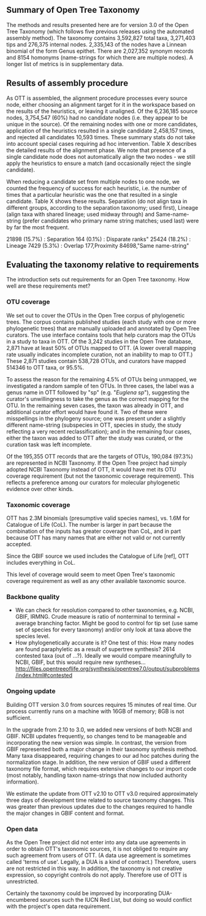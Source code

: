 ## Summary of Open Tree Taxonomy

The methods and results presented here are for version 3.0 of the Open Tree Taxonomy (which follows five previous releases using the automated assembly method). The taxonomy contains 3,592,827 total taxa, 3,271,403 tips and 276,375 internal nodes. 2,335,143 of the nodes have a Linnean binomial of the form Genus epithet. There are 2,027,352 synonym records and 8154 homonyms (name-strings for which there are multiple nodes). A longer list of metrics is in supplementary data.

## Results of assembly procedure

As OTT is assembled, the alignment procedure processes every source node, either choosing an alignment target for it in the workspace based on the results of the heuristics, or leaving it unaligned. Of the 6,236,185 source nodes, 3,754,547 (60%) had no candidate nodes (i.e. they appear to be unique in the source). Of the remaining nodes with one or more candidates, application of the heuristics resulted in a single candidate 2,458,157 times, and rejected all candidates 10,593 times. These summary stats do not take into account special cases requiring ad hoc intervention. Table X describes the detailed results of the alignment phase. We note that presence of a single candidate node does not automatically align the two nodes - we still apply the heuristics to ensure a match (and occasionally reject the single candidate).  

When reducing a candidate set from multiple nodes to one node, we counted the frequency of success for each heuristic, i.e. the number of times that a particular heuristic was the one that resulted in a single candidate. Table X shows these results. Separation (do not align taxa in different groups, according to the separation taxonomy; used first), Lineage (align taxa with shared lineage; used midway through) and Same-name-string (prefer candidates who primary name string matches; used last) were by far the most frequent. 

21898 (15.7%) : Separation
164 (0.1%) : Disparate ranks"
25424 (18.2%) : Lineage
7429 (5.3%) : Overlap
177,Proximity
84698,"Same name-string"

## Evaluating the taxonomy relative to requirements

The introduction sets out requirements for an Open Tree taxonomy.
How well are these requirements met?

### OTU coverage

We set out to cover the OTUs in the Open Tree corpus of phylogenetic trees. The
corpus contains published studies (each study with one or more phylogenetic
trees) that are manually uploaded and annotated by Open Tree curators. The use
interface contains tools that help curators map the OTUs in a study to taxa in
OTT. Of the 3,242 studies in the Open Tree database, 2,871 have at least 50% of
OTUs mapped to OTT.  (A lower overall mapping rate usually indicates incomplete
curation, not an inability to map to OTT.)  These 2,871 studies contain 538,728
OTUs, and curators have mapped 514346 to OTT taxa, or 95.5%.

To assess the reason for the remaining 4.5% of OTUs being unmapped, we
investigated a random sample of ten OTUs.  In three cases, the label
was a genus name in OTT followed by "sp" (e.g. "_Euglena sp_"),
suggesting the curator's unwillingness to take the genus as the correct mapping for the OTU.
In the remaining seven cases, the taxon was
already in OTT, and additional curator effort would have found it.
Two of these were misspellings in the phylogeny source; one was
present under a slightly different name-string (subspecies in OTT,
species in study, the study reflecting a very recent
reclassification); and in the remaining four cases, either the taxon
was added to OTT after the study was curated, or the curation task was
left incomplete.

Of the 195,355 OTT records that are the targets of OTUs, 190,084
(97.3%) are represented in NCBI Taxonomy.  If the Open Tree project
had simply adopted NCBI Taxonomy instead of OTT, it would have met its
OTU coverage requirement (but not the taxonomic coverage requirement).
This reflects a preference among our curators for molecular
phylogenetic evidence over other kinds.

<!--
[JAR: measure of how many mapped OTUs come from NCBI, i.e. how close NCBI
gets us to the mapping requirement: `../../bin/jython measure_coverage.py` =
NCBI 190084, OTT 195355 = 0.9730
-->

### Taxonomic coverage

OTT has 2.3M binomials (presumptive valid species names), vs. 1.6M for
Catalogue of Life (CoL).  The number is larger in part because the
combination of the inputs has greater coverage than CoL, and in part
because OTT has many names that are either not valid or not currently
accepted.

Since the GBIF source we used includes the Catalogue of Life [ref],
OTT includes everything in CoL.

This level of coverage would seem to meet Open Tree's taxonomic
coverage requirement as well as any other available taxonomic source.

### Backbone quality

* We can check for resolution compared to other taxonomies, e.g. NCBI, GBIF,
  IRMNG.  Crude measure is ratio of
  nonterminal to terminal = average branching factor.  Might be good
  to control for tip set (use same set of species for every taxonomy)
  and/or only look at taxa above the species level.
* How phylogenetically accurate is it?  One test of this: How many
  nodes are found paraphyletic as a result of supertree synthesis?
  2614 contested taxa (out of ...?).  Ideally we would compare
  meaningfully to NCBI, GBIF, but this would require new syntheses...
  http://files.opentreeoflife.org/synthesis/opentree7.0/output/subproblems/index.html#contested

### Ongoing update

Building OTT version 3.0 from sources requires 15 minutes of real time. Our process currently runs on a machine with 16GB of memory; 8GB is not sufficient.

In the upgrade from 2.10 to 3.0, we added new versions of both NCBI
and GBIF. NCBI updates frequently, so changes tend to be manageable
and incorporating the new version was simple. In contrast, the
version from GBIF represented both a major change in their taxonomy
synthesis method. Many taxa disappeared, requiring changes to our ad
hoc patches during the normalization stage. In addition, the new
version of GBIF used a different taxonomy file format, which requires
extensive changes to our import code (most notably, handling taxon
name-strings that now included authority information).

We estimate the update from OTT v2.10 to OTT v3.0 required approximately three days of development time
related to source taxonomy changes. This was greater than previous updates due to the changes required to handle the major changes in GBIF content and format.  

### Open data

As the Open Tree project did not enter into any data use agreements
in order to obtain OTT's
taxonomic sources, it is not obliged to require any such agreement
from users of OTT.  (A data use agreement is sometimes called 'terms
of use'.  Legally, a DUA is a kind of contract.)
Therefore, users are not restricted in this way.
In addition, the taxonomy is not creative expression, so copyright
controls do not apply.  Therefore use of OTT is
unrestricted.

Certainly the taxonomy could be improved by incorporating DUA-encumbered
sources such the IUCN Red List, but doing so would conflict with the
project's open data requirement.
